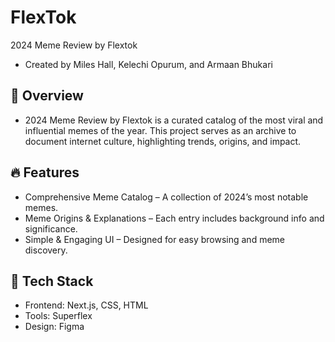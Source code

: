 # FlexTok

2024 Meme Review by Flextok

* Created by Miles Hall, Kelechi Opurum, and Armaan Bhukari

## 📌 Overview

* 2024 Meme Review by Flextok is a curated catalog of the most viral and influential memes of the year. This project serves as an archive to document internet culture, highlighting trends, origins, and impact.

## 🔥 Features

* Comprehensive Meme Catalog – A collection of 2024’s most notable memes.
* Meme Origins & Explanations – Each entry includes background info and significance.
* Simple & Engaging UI – Designed for easy browsing and meme discovery.

## 🚀 Tech Stack

* Frontend: Next.js, CSS, HTML
* Tools: Superflex
* Design: Figma
